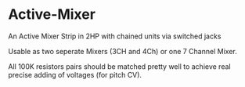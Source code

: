 # Active-Mixer
An Active Mixer Strip in 2HP with chained units via switched jacks


Usable as two seperate Mixers (3CH and 4Ch) or one 7 Channel Mixer.

All 100K resistors pairs should be matched pretty well to achieve real precise adding of voltages (for pitch CV). 
